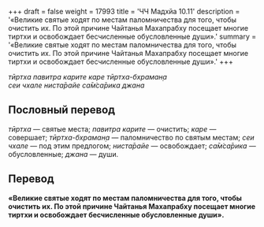 +++
draft = false
weight = 17993
title = 'ЧЧ Мадхйа 10.11'
description = '«Великие святые ходят по местам паломничества для того, чтобы очистить их. По этой причине Чайтанья Махапрабху посещает многие тиртхи и освобождает бесчисленные обусловленные души».'
summary = '«Великие святые ходят по местам паломничества для того, чтобы очистить их. По этой причине Чайтанья Махапрабху посещает многие тиртхи и освобождает бесчисленные обусловленные души».'
+++

_тӣртха павитра карите каре тӣртха-бхраман̣а  
сеи чхале ниста̄райе са̄м̇са̄рика джана_

## Пословный перевод

_тӣртха_ — святые места; _павитра_ _карите_ — очистить; _каре_ — совершает; _тӣртха_\-_бхраман̣а_ — паломничество по святым местам; _сеи_ _чхале_ — под этим предлогом; _ниста̄райе_ — освобождает; _са̄м̇са̄рика_ — обусловленные; _джана_ — души.

## Перевод

**«Великие святые ходят по местам паломничества для того, чтобы очистить их. По этой причине Чайтанья Махапрабху посещает многие тиртхи и освобождает бесчисленные обусловленные души».**
